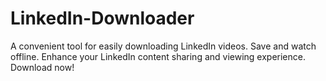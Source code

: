 # LinkedIn-Downloader
A convenient tool for easily downloading LinkedIn videos. Save and watch offline. Enhance your LinkedIn content sharing and viewing experience. Download now! 
